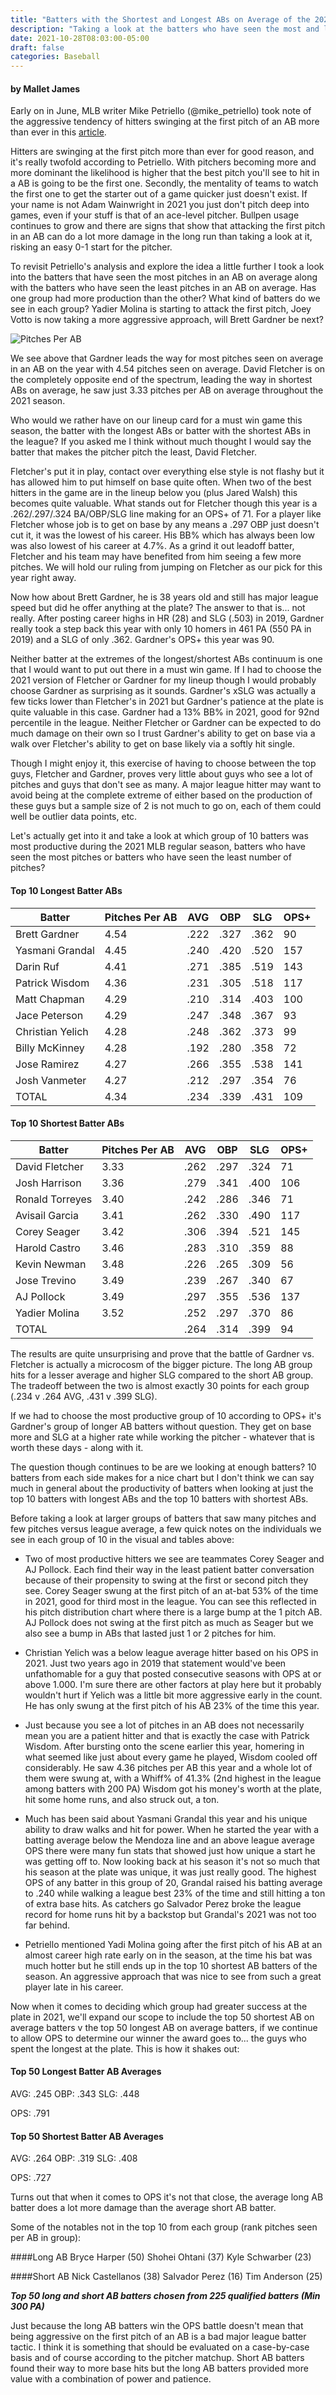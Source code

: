 ```yaml
---
title: "Batters with the Shortest and Longest ABs on Average of the 2021 MLB Season"
description: "Taking a look at the batters who have seen the most and least pitches per AB during the 2021 season and deciding which group has been more successful"
date: 2021-10-28T08:03:00-05:00
draft: false
categories: Baseball
---
```


#### by Mallet James

Early on in June, MLB writer Mike Petriello (@mike_petriello) took note of the aggressive tendency of hitters swinging at the first pitch of an AB more than ever in this [article](https://www.mlb.com/news/hitters-attacking-first-pitch-more-than-ever).

Hitters are swinging at the first pitch more than ever for good reason, and it's really twofold according to Petriello. With pitchers becoming more and more dominant the likelihood is higher that the best pitch you'll see to hit in a AB is going to be the first one. Secondly, the mentality of teams to watch the first one to get the starter out of a game quicker just doesn't exist. If your name is not Adam Wainwright in 2021 you just don't pitch deep into games, even if your stuff is that of an ace-level pitcher. Bullpen usage continues to grow and there are signs that show that attacking the first pitch in an AB can do a lot more damage in the long run than taking a look at it, risking an easy 0-1 start for the pitcher.

To revisit Petriello's analysis and explore the idea a little further I took a look into the batters that have seen the most pitches in an AB on average along with the batters who have seen the least pitches in an AB on average. Has one group had more production than the other? What kind of batters do we see in each group? Yadier Molina is starting to attack the first pitch, Joey Votto is now taking a more aggressive approach, will Brett Gardner be next?

![Pitches Per AB](https://i.imgur.com/nzAAtgG.png)

We see above that Gardner leads the way for most pitches seen on average in an AB on the year with 4.54 pitches seen on average. David Fletcher is on the completely opposite end of the spectrum, leading the way in shortest ABs on average, he saw just 3.33 pitches per AB on average throughout the 2021 season.

Who would we rather have on our lineup card for a must win game this season, the batter with the longest ABs or batter with the shortest ABs in the league? If you asked me I think without much thought I would say the batter that makes the pitcher pitch the least, David Fletcher.

Fletcher's put it in play, contact over everything else style is not flashy but it has allowed him to put himself on base quite often. When two of the best hitters in the game are in the lineup below you (plus Jared Walsh) this becomes quite valuable. What stands out for Fletcher though this year is a .262/.297/.324 BA/OBP/SLG line making for an OPS+ of 71. For a player like Fletcher whose job is to get on base by any means a .297 OBP just doesn't cut it, it was the lowest of his career. His BB% which has always been low was also lowest of his career at 4.7%. As a grind it out leadoff batter, Fletcher and his team may have benefited from him seeing a few more pitches. We will hold our ruling from jumping on Fletcher as our pick for this year right away.

Now how about Brett Gardner, he is 38 years old and still has major league speed but did he offer anything at the plate? The answer to that is... not really. After posting career highs in HR (28) and SLG (.503) in 2019, Gardner really took a step back this year with only 10 homers in 461 PA (550 PA in 2019) and a SLG of only .362. Gardner's OPS+ this year was 90.

Neither batter at the extremes of the longest/shortest ABs continuum is one that I would want to put out there in a must win game. If I had to choose the 2021 version of Fletcher or Gardner for my lineup though I would probably choose Gardner as surprising as it sounds. Gardner's xSLG was actually a few ticks lower than Fletcher's in 2021 but Gardner's patience at the plate is quite valuable in this case. Gardner had a 13% BB% in 2021, good for 92nd percentile in the league. Neither Fletcher or Gardner can be expected to do much damage on their own so I trust Gardner's ability to get on base via a walk over Fletcher's ability to get on base likely via a softly hit single.

Though I might enjoy it, this exercise of having to choose between the top guys, Fletcher and Gardner, proves very little about guys who see a lot of pitches and guys that don't see as many. A major league hitter may want to avoid being at the complete extreme of either based on the production of these guys but a sample size of 2 is not much to go on, each of them could well be outlier data points, etc.

Let's actually get into it and take a look at which group of 10 batters was most productive during the 2021 MLB regular season, batters who have seen the most pitches or batters who have seen the least number of pitches?

#### Top 10 Longest Batter ABs

| Batter	      | Pitches Per AB | AVG | OBP | SLG | OPS+ |
|-----------------|----------------|-----|-----|-----|------|
|Brett Gardner    | 4.54 	       |.222 |.327 |.362 | 90   |
|Yasmani Grandal  | 4.45	       |.240 |.420 |.520 | 157  |
|Darin Ruf        | 4.41           |.271 |.385 |.519 | 143  |
|Patrick Wisdom   | 4.36           |.231 |.305 |.518 | 117  |
|Matt Chapman     | 4.29           |.210 |.314 |.403 | 100  |
|Jace Peterson    | 4.29           |.247 |.348 |.367 | 93   |
|Christian Yelich | 4.28           |.248 |.362 |.373 | 99   |
|Billy McKinney   | 4.28           |.192 |.280 |.358 | 72   |
|Jose Ramirez     | 4.27           |.266 |.355 |.538 | 141  |
|Josh Vanmeter    | 4.27           |.212 |.297 |.354 | 76   |
|TOTAL            | 4.34           |.234 |.339 |.431 | 109  |

#### Top 10 Shortest Batter ABs

| Batter	      | Pitches Per AB | AVG | OBP | SLG | OPS+ |
|-----------------|----------------|-----|-----|-----|------|
|David Fletcher   | 3.33 	       |.262 |.297 |.324 | 71   |
|Josh Harrison    | 3.36	       |.279 |.341 |.400 | 106  |
|Ronald Torreyes  | 3.40           |.242 |.286 |.346 | 71   |
|Avisail Garcia   | 3.41           |.262 |.330 |.490 | 117  |
|Corey Seager     | 3.42           |.306 |.394 |.521 | 145  |
|Harold Castro    | 3.46           |.283 |.310 |.359 | 88   |
|Kevin Newman     | 3.48           |.226 |.265 |.309 | 56   |
|Jose Trevino     | 3.49           |.239 |.267 |.340 | 67   |
|AJ Pollock       | 3.49           |.297 |.355 |.536 | 137  |
|Yadier Molina    | 3.52           |.252 |.297 |.370 | 86   |
|TOTAL            |                |.264 |.314 |.399 | 94   |

The results are quite unsurprising and prove that the battle of Gardner vs. Fletcher is actually a microcosm of the bigger picture. The long AB group hits for a lesser average and higher SLG compared to the short AB group. The tradeoff between the two is almost exactly 30 points for each group (.234 v .264 AVG, .431 v .399 SLG). 

If we had to choose the most productive group of 10 according to OPS+ it's Gardner's group of longer AB batters without question. They get on base more and SLG at a higher rate while working the pitcher - whatever that is worth these days - along with it. 

The question though continues to be are we looking at enough batters? 10 batters from each side makes for a nice chart but I don't think we can say much in general about the productivity of batters when looking at just the top 10 batters with longest ABs and the top 10 batters with shortest ABs.

Before taking a look at larger groups of batters that saw many pitches and few pitches versus league average, a few quick notes on the individuals we see in each group of 10 in the visual and tables above:

- Two of most productive hitters we see are teammates Corey Seager and AJ Pollock. Each find their way in the least patient batter conversation because of their propensity to swing at the first or second pitch they see. Corey Seager swung at the first pitch of an at-bat 53% of the time in 2021, good for third most in the league. You can see this reflected in his pitch distribution chart where there is a large bump at the 1 pitch AB. AJ Pollock does not swing at the first pitch as much as Seager but we also see a bump in ABs that lasted just 1 or 2 pitches for him.

- Christian Yelich was a below league average hitter based on his OPS in 2021. Just two years ago in 2019 that statement would've been unfathomable for a guy that posted consecutive seasons with OPS at or above 1.000. I'm sure there are other factors at play here but it probably wouldn't hurt if Yelich was a little bit more aggressive early in the count. He has only swung at the first pitch of his AB 23% of the time this year.

- Just because you see a lot of pitches in an AB does not necessarily mean you are a patient hitter and that is exactly the case with Patrick Wisdom. After bursting onto the scene earlier this year, homering in what seemed like just about every game he played, Wisdom cooled off considerably. He saw 4.36 pitches per AB this year and a whole lot of them were swung at, with a Whiff% of 41.3% (2nd highest in the league among batters with 200 PA) Wisdom got his money's worth at the plate, hit some home runs, and also struck out, a ton.

- Much has been said about Yasmani Grandal this year and his unique ability to draw walks and hit for power. When he started the year with a batting average below the Mendoza line and an above league average OPS there were many fun stats that showed just how unique a start he was getting off to. Now looking back at his season it's not so much that his season at the plate was unique, it was just really good. The highest OPS of any batter in this group of 20, Grandal raised his batting average to .240 while walking a league best 23% of the time and still hitting a ton of extra base hits. As catchers go Salvador Perez broke the league record for home runs hit by a backstop but Grandal's 2021 was not too far behind.

- Petriello mentioned Yadi Molina going after the first pitch of his AB at an almost career high rate early on in the season, at the time his bat was much hotter but he still ends up in the top 10 shortest AB batters of the season. An aggressive approach that was nice to see from such a great player late in his career. 

Now when it comes to deciding which group had greater success at the plate in 2021, we'll expand our scope to include the top 50 shortest AB on average batters v the top 50 longest AB on average batters, if we continue to allow OPS to determine our winner the award goes to... the guys who spent the longest at the plate. This is how it shakes out:

#### Top 50 Longest Batter AB Averages
AVG: .245
OBP: .343
SLG: .448

OPS: .791

#### Top 50 Shortest Batter AB Averages
AVG: .264
OBP: .319
SLG: .408

OPS: .727

Turns out that when it comes to OPS it's not that close, the average long AB batter does a lot more damage than the average short AB batter.

Some of the notables not in the top 10 from each group (rank pitches seen per AB in group):

####Long AB
Bryce Harper (50)
Shohei Ohtani (37)
Kyle Schwarber (23)

####Short AB
Nick Castellanos (38)
Salvador Perez (16)
Tim Anderson (25)

***Top 50 long and short AB batters chosen from 225 qualified batters (Min 300 PA)***

Just because the long AB batters win the OPS battle doesn't mean that being aggressive on the first pitch of an AB is a bad major league batter tactic. I think it is something that should be evaluated on a case-by-case basis and of course according to the pitcher matchup. Short AB batters found their way to more base hits but the long AB batters provided more value with a combination of power and patience.
